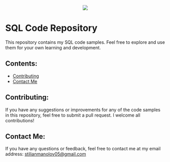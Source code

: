 <p align="center">
  <img src="https://img.shields.io/badge/Language-SQL-blue?style=flat-square">
</p>

# SQL Code Repository

This repository contains my SQL code samples. Feel free to explore and use them for your own learning and development.

## Contents:

- [Contributing](#contributing)
- [Contact Me](#contact-me)

## Contributing:

If you have any suggestions or improvements for any of the code samples in this repository, feel free to submit a pull request. I welcome all contributions!

## Contact Me:

If you have any questions or feedback, feel free to contact me at my email address: stilianmanolov05@gmail.com

